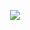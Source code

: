 <p align="center">
  <!-- Typing SVG by DenverCoder1 - https://github.com/DenverCoder1/readme-typing-svg -->
    <img src="https://readme-typing-svg.demolab.com?font=Fira+Code&size=25&duration=2000&pause=100&color=00885B&center=true&vCenter=true&multiline=true&width=435&height=200&lines=LABORATORIO+07;DESARROLLO+DE+APLICAIONES;EMPRESARIALES;Vistas+Basadas+en+Clases;List%2C+Insert%2C+Update%2C+Delete" /></a>
</p>
